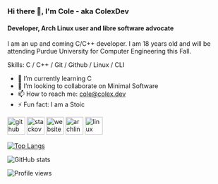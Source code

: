 ### Hi there 👋, I'm Cole - aka ColexDev
#### Developer, Arch Linux user and libre software advocate 
I am an up and coming C/C++ developer. I am 18 years old and will be attending Purdue University for Computer Engineering this Fall.

Skills: C / C++ / Git / Github / Linux / CLI

- 🌱 I’m currently learning C 
- 👯 I’m looking to collaborate on Minimal Software 
- 📫 How to reach me: cole@colex.dev 
- ⚡ Fun fact: I am a Stoic 


[<img src='https://cdn.jsdelivr.net/npm/simple-icons@3.0.1/icons/github.svg' alt='github' height='40'>](https://github.com/ColexDev)  [<img src='https://cdn.jsdelivr.net/npm/simple-icons@3.0.1/icons/stackoverflow.svg' alt='stackoverflow' height='40'>](https://stackoverflow.com/users/ColexDev)  [<img src='https://cdn.jsdelivr.net/npm/simple-icons@3.0.1/icons/icloud.svg' alt='website' height='40'>](colex.dev)  [<img src='https://cdn.jsdelivr.net/npm/simple-icons@3.0.1/icons/archlinux.svg' alt='archlinux' height='40'>](colex.dev)  [<img src='https://cdn.jsdelivr.net/npm/simple-icons@3.0.1/icons/linux.svg' alt='linux' height='40'>](colex.dev)  

[![Top Langs](https://github-readme-stats.vercel.app/api/top-langs/?username=ColexDev)](https://github.com/anuraghazra/github-readme-stats)

![GitHub stats](https://github-readme-stats.vercel.app/api?username=ColexDev&show_icons=true&count_private=true)  

![Profile views](https://gpvc.arturio.dev/ColexDev) 
